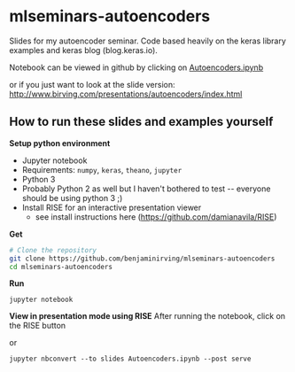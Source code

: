 # mlseminars-autoencoders

Slides for my autoencoder seminar. Code based heavily on the keras library examples and keras blog (blog.keras.io).

Notebook can be viewed in github by clicking on [Autoencoders.ipynb](https://github.com/benjaminirving/mlseminars-autoencoders/blob/master/Autoencoders.ipynb)

or if you just want to look at the slide version:
http://www.birving.com/presentations/autoencoders/index.html

## How to run these slides and examples yourself

**Setup python environment**

- Jupyter notebook
- Requirements: `numpy`, `keras`, `theano`, `jupyter`
- Python 3
- Probably Python 2 as well but I haven't bothered to test -- everyone should be using python 3 ;)
- Install RISE for an interactive presentation viewer 
  - see install instructions here (https://github.com/damianavila/RISE) 

**Get**
```bash
# Clone the repository
git clone https://github.com/benjaminirving/mlseminars-autoencoders
cd mlseminars-autoencoders
```

**Run**
```
jupyter notebook
```

**View in presentation mode using RISE**
After running the notebook, click on the RISE button

or
```
jupyter nbconvert --to slides Autoencoders.ipynb --post serve
```


